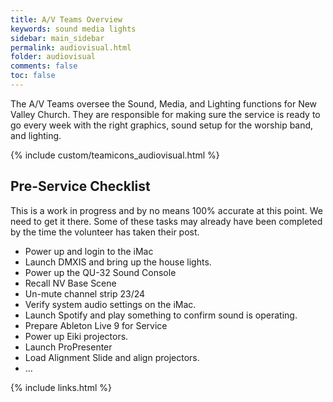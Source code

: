 ```yaml
---
title: A/V Teams Overview
keywords: sound media lights
sidebar: main_sidebar
permalink: audiovisual.html
folder: audiovisual
comments: false
toc: false
---
```


The A/V Teams oversee the Sound, Media, and Lighting functions for New Valley Church.  They are responsible for making sure the service is ready to go every week with the right graphics, sound setup for the worship band, and lighting.  

{% include custom/teamicons_audiovisual.html %}

## Pre-Service Checklist

This is a work in progress and by no means 100% accurate at this point.  We need to get it there.  Some of these tasks may already have been completed by the time the volunteer has taken their post.



- Power up and login to the iMac
- Launch DMXIS and bring up the house lights.
- Power up the QU-32 Sound Console
- Recall NV Base Scene
- Un-mute channel strip 23/24
- Verify system audio settings on the iMac.
- Launch Spotify and play something to confirm sound is operating.
- Prepare Ableton Live 9 for Service
- Power up Eiki projectors.
- Launch ProPresenter
- Load Alignment Slide and align projectors.
- ...

{% include links.html %}
